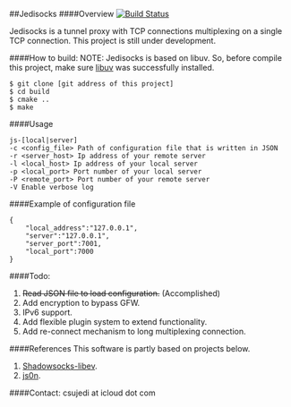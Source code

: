 ##Jedisocks
####Overview
[![Build Status](https://travis-ci.org/csujedihy/jedisocks.svg?branch=master)](https://travis-ci.org/csujedihy/jedisocks)

Jedisocks is a tunnel proxy with TCP connections multiplexing on a single TCP connection. This project is still under development.



####How to build:
NOTE: Jedisocks is based on libuv. So, before compile this project, make sure [libuv](https://github.com/libuv/libuv) was successfully installed.
 
	$ git clone [git address of this project]
	$ cd build
	$ cmake ..
	$ make

####Usage
```
js-[local|server]
-c <config_file> Path of configuration file that is written in JSON
-r <server_host> Ip address of your remote server
-l <local_host> Ip address of your local server
-p <local_port> Port number of your local server
-P <remote_port> Port number of your remote server
-V Enable verbose log
```
####Example of configuration file
```
{
    "local_address":"127.0.0.1",
    "server":"127.0.0.1",
    "server_port":7001,
    "local_port":7000
}
```
####Todo:
1. ~~Read JSON file to load configuration.~~ (Accomplished)
2. Add encryption to bypass GFW.
3. IPv6 support.
4. Add flexible plugin system to extend functionality.
5. Add re-connect mechanism to long multiplexing connection.

####References
This software is partly based on projects below.

1. [Shadowsocks-libev](https://github.com/shadowsocks/shadowsocks-libev).
2. [js0n](https://github.com/quartzjer/js0n).

####Contact:
csujedi at icloud dot com